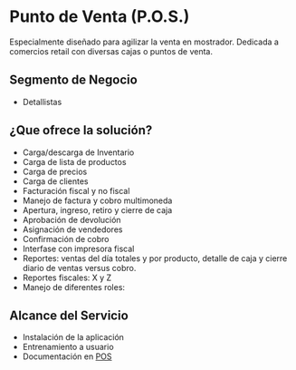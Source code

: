 # Punto de Venta (P.O.S.)
Especialmente diseñado para agilizar la venta en mostrador. 
Dedicada a comercios retail con diversas cajas o puntos de venta.

## Segmento de Negocio
- Detallistas

## ¿Que ofrece la solución?
- Carga/descarga de Inventario
- Carga de lista de productos
- Carga de precios
- Carga de clientes
- Facturación fiscal y no fiscal
- Manejo de factura y cobro multimoneda
- Apertura, ingreso, retiro y cierre de caja
- Aprobación de devolución
- Asignación de vendedores
- Confirmación de cobro
- Interfase con impresora fiscal
- Reportes: ventas del día totales y por producto, detalle de caja y cierre diario de ventas versus cobro.
- Reportes fiscales: X y Z
- Manejo de diferentes roles:  

## Alcance del Servicio
- Instalación de la aplicación
- Entrenamiento a usuario
- Documentación en [POS](https://docs.erpya.com/adempiere/pos-management/point-of-sale-terminal.html?highlight=punto%20de%20venta)
